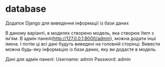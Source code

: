 # database
Додаток Django для виведення інформації із бази даних

В даному варіанті, в моделях створено модель, яка створює Item з ім'ям. В адмін панелі(http://127.0.0.1:8000/admin), можна додати інші імена. І потім ці всі дані будуть виведені на головній сторінці.
Вивести можна будь-яку інформацію із бази даних, яку ви додасте в модель.

Дані для адмін панелі:
  Username: admin
  Password: admin
